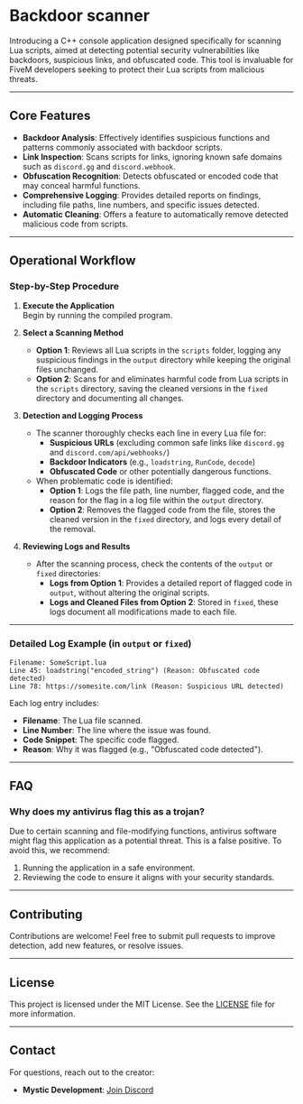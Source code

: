 # Backdoor scanner

Introducing a C++ console application designed specifically for scanning Lua scripts, aimed at detecting potential security vulnerabilities like backdoors, suspicious links, and obfuscated code. This tool is invaluable for FiveM developers seeking to protect their Lua scripts from malicious threats.

---

## **Core Features**

- **Backdoor Analysis**: Effectively identifies suspicious functions and patterns commonly associated with backdoor scripts.
- **Link Inspection**: Scans scripts for links, ignoring known safe domains such as `discord.gg` and `discord.webhook`.
- **Obfuscation Recognition**: Detects obfuscated or encoded code that may conceal harmful functions.
- **Comprehensive Logging**: Provides detailed reports on findings, including file paths, line numbers, and specific issues detected.
- **Automatic Cleaning**: Offers a feature to automatically remove detected malicious code from scripts.

---
## **Operational Workflow**

### **Step-by-Step Procedure**

1. **Execute the Application**  
   Begin by running the compiled program.

2. **Select a Scanning Method**  
   - **Option 1**: Reviews all Lua scripts in the `scripts` folder, logging any suspicious findings in the `output` directory while keeping the original files unchanged.
   - **Option 2**: Scans for and eliminates harmful code from Lua scripts in the `scripts` directory, saving the cleaned versions in the `fixed` directory and documenting all changes.

3. **Detection and Logging Process**  
   - The scanner thoroughly checks each line in every Lua file for:
     - **Suspicious URLs** (excluding common safe links like `discord.gg` and `discord.com/api/webhooks/`)
     - **Backdoor Indicators** (e.g., `loadstring`, `RunCode`, `decode`)
     - **Obfuscated Code** or other potentially dangerous functions.
   - When problematic code is identified:
     - **Option 1**: Logs the file path, line number, flagged code, and the reason for the flag in a log file within the `output` directory.
     - **Option 2**: Removes the flagged code from the file, stores the cleaned version in the `fixed` directory, and logs every detail of the removal.

4. **Reviewing Logs and Results**  
   - After the scanning process, check the contents of the `output` or `fixed` directories:
     - **Logs from Option 1**: Provides a detailed report of flagged code in `output`, without altering the original scripts.
     - **Logs and Cleaned Files from Option 2**: Stored in `fixed`, these logs document all modifications made to each file.

---


### Detailed Log Example (in `output` or `fixed`)
```plaintext
Filename: SomeScript.lua
Line 45: loadstring("encoded_string") (Reason: Obfuscated code detected)
Line 78: https://somesite.com/link (Reason: Suspicious URL detected)
```

Each log entry includes:
- **Filename**: The Lua file scanned.
- **Line Number**: The line where the issue was found.
- **Code Snippet**: The specific code flagged.
- **Reason**: Why it was flagged (e.g., "Obfuscated code detected").

---

## FAQ

### Why does my antivirus flag this as a trojan?

Due to certain scanning and file-modifying functions, antivirus software might flag this application as a potential threat. This is a false positive. To avoid this, we recommend:

1. Running the application in a safe environment.
2. Reviewing the code to ensure it aligns with your security standards.


---

## Contributing

Contributions are welcome! Feel free to submit pull requests to improve detection, add new features, or resolve issues.

---

## License

This project is licensed under the MIT License. See the [LICENSE](LICENSE) file for more information.

---

## Contact

For questions, reach out to the creator:

- **Mystic Development**: [Join Discord](https://discord.gg/hd5pNVmZTu)